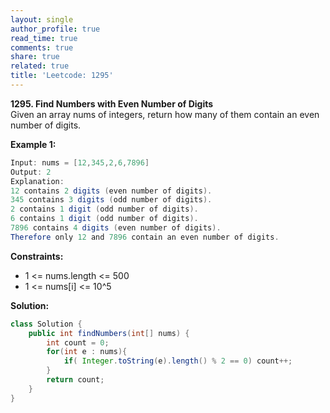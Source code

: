 ```yaml
---
layout: single
author_profile: true
read_time: true
comments: true
share: true
related: true
title: 'Leetcode: 1295'
---
```


**1295. Find Numbers with Even Number of Digits** <br/>
Given an array nums of integers, return how many of them contain an even number of digits.


**Example 1:** <br/>

```java
Input: nums = [12,345,2,6,7896]
Output: 2
Explanation: 
12 contains 2 digits (even number of digits). 
345 contains 3 digits (odd number of digits). 
2 contains 1 digit (odd number of digits). 
6 contains 1 digit (odd number of digits). 
7896 contains 4 digits (even number of digits). 
Therefore only 12 and 7896 contain an even number of digits.
```

**Constraints:** <br/>

* 1 <= nums.length <= 500
* 1 <= nums[i] <= 10^5

**Solution:** <br/>

```java
class Solution {
    public int findNumbers(int[] nums) {
        int count = 0;
        for(int e : nums){
            if( Integer.toString(e).length() % 2 == 0) count++;
        }
        return count;
    }
}
```